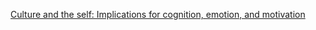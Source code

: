 [Culture and the self: Implications for cognition, emotion, and motivation](https://psycnet.apa.org/record/1991-23978-001)